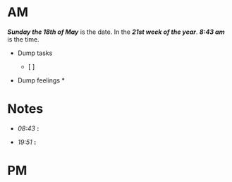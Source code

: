 # AM
***Sunday the 18th of May*** is the date. In the ***21st week of the year***.
***8:43 am*** is the time.
* Dump tasks
	* [ ] 

* Dump feelings
	* 

# Notes

* *08:43* **:**   

* *19:51* **:**   




# PM

